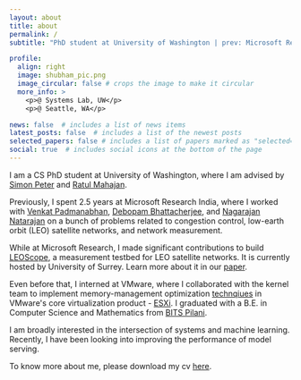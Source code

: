 ```yaml
---
layout: about
title: about
permalink: /
subtitle: "PhD student at University of Washington | prev: Microsoft Research India"

profile:
  align: right
  image: shubham_pic.png
  image_circular: false # crops the image to make it circular
  more_info: >
    <p>@ Systems Lab, UW</p>
    <p>@ Seattle, WA</p>

news: false  # includes a list of news items
latest_posts: false  # includes a list of the newest posts
selected_papers: false # includes a list of papers marked as "selected={true}"
social: true  # includes social icons at the bottom of the page
---
```


I am a CS PhD student at University of Washington, where I am advised by [Simon Peter](https://homes.cs.washington.edu/~simpeter/) and [Ratul Mahajan](https://ratul.org). 

Previously, I spent 2.5 years at Microsoft Research India, where I worked with [Venkat Padmanabhan](https://www.microsoft.com/en-us/research/people/padmanab/), [Debopam Bhattacherjee](https://bdebopam.github.io), and [Nagarajan Natarajan](https://www.microsoft.com/en-us/research/people/nagarajn/) on a bunch of problems related to congestion control, low-earth orbit (LEO) satellite networks, and network measurement. 

While at Microsoft Research, I made significant contributions to build [LEOScope](https://leoscope.surrey.ac.uk), a measurement testbed for LEO satellite networks. It is currently hosted by University of Surrey. Learn more about it in our [paper](https://arxiv.org/abs/2310.11835).

Even before that, I interned at VMware, where I collaborated with the kernel team to implement memory-management optimization [technqiues](https://research.vmware.com/projects/mitosis-transparently-self-replicating-page-tables) in VMware's core virtualization product - [ESXi](https://www.vmware.com/products/esxi-and-esx.html). I graduated with a B.E. in Computer Science and Mathematics from [BITS Pilani](https://www.bits-pilani.ac.in/pilani/). 

I am broadly interested in the intersection of systems and machine learning. Recently, I have been looking into improving the performance of model serving.

To know more about me, please download my cv [here](http://sbhtwr.github.io/assets/pdf/shubham_tiwari_cv.pdf). 
